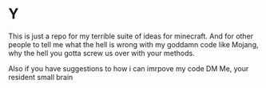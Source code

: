 # Y
This is just a repo for my terrible suite of ideas for minecraft. And for other people to tell me what the hell is wrong with my goddamn code like Mojang, why the hell you gotta screw us over with your methods.


Also if you have suggestions to how i can imrpove my code DM Me, your resident small brain 
